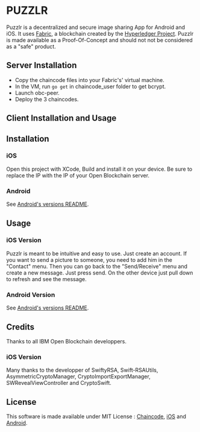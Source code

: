 # PUZZLR

Puzzlr is a decentralized and secure image sharing App for Android and iOS. It uses [Fabric](https://github.com/hyperledger/fabric), a blockchain created by the [Hyperledger Project](https://www.hyperledger.org). Puzzlr is made available as a Proof-Of-Concept and should not not be considered as a "safe" product.


## Server Installation

- Copy the chaincode files into your Fabric's' virtual machine.
- In the VM, run `go get` in chaincode_user folder to get bcrypt.
- Launch obc-peer.
- Deploy the 3 chaincodes.

## Client Installation and Usage

## Installation

### iOS

Open this project with XCode, Build and install it on your device. Be sure to replace the IP with the IP of your Open Blockchain server.

### Android

See [Android's versions README](Android/Puzzlr/README.MD).

## Usage

### iOS Version

Puzzlr is meant to be intuitive and easy to use. Just create an account. If you want to send a picture to someone, you need to add him in the "Contact" menu. Then you can go back to the "Send/Receive" menu and create a new message. Just press send.
On the other device just pull down to refresh and see the message.

### Android Version

See [Android's versions README](Android/Puzzlr/README.MD).

## Credits

Thanks to all IBM Open Blockchain developpers.

### iOS Version

Many thanks to the developper of SwiftyRSA, Swift-RSAUtils, AsymmetricCryptoManager, CryptoImportExportManager, SWRevealViewController and CryptoSwift.

## License

This software is made available under MIT License : [Chaincode](Chaincode/LICENSE), [iOS](iOS/Puzzlr/LICENSE) and [Android](Android/Puzzlr/LICENSE).